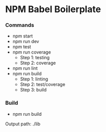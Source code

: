 # NPM Babel Boilerplate

### Commands
- npm start
- npm run dev
- npm test
- npm run coverage
  - Step 1: testing
  - Step 2: coverage
- npm run lint
- npm run build
  - Step 1: linting
  - Step 2: test/coverage
  - Step 3: build

### Build

- npm run build

Output path: ./lib
